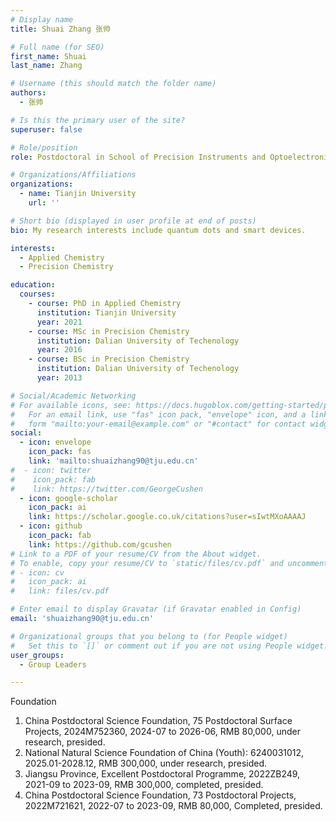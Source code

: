```yaml
---
# Display name
title: Shuai Zhang 张帅

# Full name (for SEO)
first_name: Shuai
last_name: Zhang

# Username (this should match the folder name)
authors:
  - 张帅

# Is this the primary user of the site?
superuser: false

# Role/position
role: Postdoctoral in School of Precision Instruments and Optoelectronics Engineering

# Organizations/Affiliations
organizations:
  - name: Tianjin University
    url: ''

# Short bio (displayed in user profile at end of posts)
bio: My research interests include quantum dots and smart devices.

interests:
  - Applied Chemistry
  - Precision Chemistry

education:
  courses:
    - course: PhD in Applied Chemistry
      institution: Tianjin University
      year: 2021
    - course: MSc in Precision Chemistry
      institution: Dalian University of Techenology
      year: 2016
    - course: BSc in Precision Chemistry
      institution: Dalian University of Techenology
      year: 2013

# Social/Academic Networking
# For available icons, see: https://docs.hugoblox.com/getting-started/page-builder/#icons
#   For an email link, use "fas" icon pack, "envelope" icon, and a link in the
#   form "mailto:your-email@example.com" or "#contact" for contact widget.
social:
  - icon: envelope
    icon_pack: fas
    link: 'mailto:shuaizhang90@tju.edu.cn'
#  - icon: twitter
#    icon_pack: fab
#    link: https://twitter.com/GeorgeCushen
  - icon: google-scholar
    icon_pack: ai
    link: https://scholar.google.co.uk/citations?user=sIwtMXoAAAAJ
  - icon: github
    icon_pack: fab
    link: https://github.com/gcushen
# Link to a PDF of your resume/CV from the About widget.
# To enable, copy your resume/CV to `static/files/cv.pdf` and uncomment the lines below.
# - icon: cv
#   icon_pack: ai
#   link: files/cv.pdf

# Enter email to display Gravatar (if Gravatar enabled in Config)
email: 'shuaizhang90@tju.edu.cn'

# Organizational groups that you belong to (for People widget)
#   Set this to `[]` or comment out if you are not using People widget.
user_groups:
  - Group Leaders

---
```

Foundation
1. China Postdoctoral Science Foundation, 75 Postdoctoral Surface Projects, 2024M752360, 2024-07 to 2026-06, RMB 80,000, under research, presided.
2. National Natural Science Foundation of China (Youth): 6240031012, 2025.01-2028.12, RMB 300,000, under research, presided.
3. Jiangsu Province, Excellent Postdoctoral Programme, 2022ZB249, 2021-09 to 2023-09, RMB 300,000, completed, presided.
4. China Postdoctoral Science Foundation, 73 Postdoctoral Projects, 2022M721621, 2022-07 to 2023-09, RMB 80,000, Completed, presided.
